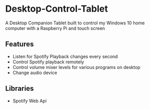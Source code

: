 # Desktop-Control-Tablet
A Desktop Companion Tablet built to control my Windows 10 home computer with a Raspberry Pi and touch screen

## Features
- Listen for Spotify Playback changes every second
- Control Spotify playback remotely
- Control volume mixer levels for various programs on desktop
- Change audio device

## Libraries
- Spotify Web Api
